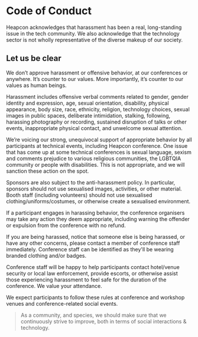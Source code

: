 # Code of Conduct

Heapcon acknowledges that harassment has been a real, long-standing issue in the tech community. We also acknowledge that the technology sector is not wholly representative of the diverse makeup of our society.

## Let us be clear

We don’t approve harassment or offensive behavior, at our conferences or anywhere. It’s counter to our values. More importantly, it’s counter to our values as human beings.

Harassment includes offensive verbal comments related to gender, gender identity and expression, age, sexual orientation, disability, physical appearance, body size, race, ethnicity, religion, technology choices, sexual images in public spaces, deliberate intimidation, stalking, following, harassing photography or recording, sustained disruption of talks or other events, inappropriate physical contact, and unwelcome sexual attention.

We’re voicing our strong, unequivocal support of appropriate behavior by all participants at technical events, including Heapcon conference. One issue that has come up at some technical conferences is sexual language, sexism and comments prejudice to various religious communities, the LGBTQIA community or people with disabilities. This is not appropriate, and we will sanction these action on the spot.

Sponsors are also subject to the anti-harassment policy. In particular, sponsors should not use sexualised images, activities, or other material. Booth staff (including volunteers) should not use sexualised clothing/uniforms/costumes, or otherwise create a sexualised environment.

If a participant engages in harassing behavior, the conference organisers may take any action they deem appropriate, including warning the offender or expulsion from the conference with no refund.

If you are being harassed, notice that someone else is being harassed, or have any other concerns, please contact a member of conference staff immediately. Conference staff can be identified as they'll be wearing branded clothing and/or badges.

Conference staff will be happy to help participants contact hotel/venue security or local law enforcement, provide escorts, or otherwise assist those experiencing harassment to feel safe for the duration of the conference. We value your attendance.

We expect participants to follow these rules at conference and workshop venues and conference-related social events.

> As a community, and species, we should make sure that we continuously strive to improve, both in terms of social interactions & technology.
